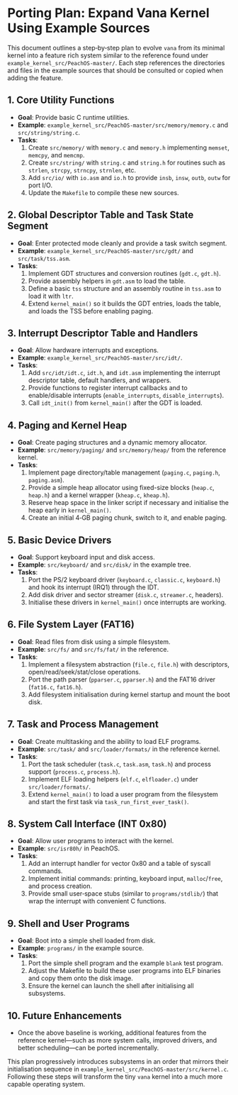# Porting Plan: Expand Vana Kernel Using Example Sources

This document outlines a step‑by‑step plan to evolve `vana` from its minimal
kernel into a feature rich system similar to the reference found under
`example_kernel_src/PeachOS-master/`.  Each step references the directories and
files in the example sources that should be consulted or copied when adding the
feature.

## 1. Core Utility Functions
- **Goal**: Provide basic C runtime utilities.
- **Example**: `example_kernel_src/PeachOS-master/src/memory/memory.c` and
  `src/string/string.c`.
- **Tasks**:
  1. Create `src/memory/` with `memory.c` and `memory.h` implementing `memset`,
     `memcpy`, and `memcmp`.
  2. Create `src/string/` with `string.c` and `string.h` for routines such as
     `strlen`, `strcpy`, `strncpy`, `strnlen`, etc.
  3. Add `src/io/` with `io.asm` and `io.h` to provide `insb`, `insw`, `outb`,
     `outw` for port I/O.
  4. Update the `Makefile` to compile these new sources.

## 2. Global Descriptor Table and Task State Segment
- **Goal**: Enter protected mode cleanly and provide a task switch segment.
- **Example**: `example_kernel_src/PeachOS-master/src/gdt/` and
  `src/task/tss.asm`.
- **Tasks**:
  1. Implement GDT structures and conversion routines (`gdt.c`, `gdt.h`).
  2. Provide assembly helpers in `gdt.asm` to load the table.
  3. Define a basic `tss` structure and an assembly routine in `tss.asm` to
     load it with `ltr`.
  4. Extend `kernel_main()` so it builds the GDT entries, loads the table, and
     loads the TSS before enabling paging.

## 3. Interrupt Descriptor Table and Handlers
- **Goal**: Allow hardware interrupts and exceptions.
- **Example**: `example_kernel_src/PeachOS-master/src/idt/`.
- **Tasks**:
  1. Add `src/idt/idt.c`, `idt.h`, and `idt.asm` implementing the interrupt
     descriptor table, default handlers, and wrappers.
  2. Provide functions to register interrupt callbacks and to enable/disable
     interrupts (`enable_interrupts`, `disable_interrupts`).
  3. Call `idt_init()` from `kernel_main()` after the GDT is loaded.

## 4. Paging and Kernel Heap
- **Goal**: Create paging structures and a dynamic memory allocator.
- **Example**: `src/memory/paging/` and `src/memory/heap/` from the reference
  kernel.
- **Tasks**:
  1. Implement page directory/table management (`paging.c`, `paging.h`,
     `paging.asm`).
  2. Provide a simple heap allocator using fixed-size blocks
     (`heap.c`, `heap.h`) and a kernel wrapper (`kheap.c`, `kheap.h`).
  3. Reserve heap space in the linker script if necessary and initialise the
     heap early in `kernel_main()`.
  4. Create an initial 4‑GB paging chunk, switch to it, and enable paging.

## 5. Basic Device Drivers
- **Goal**: Support keyboard input and disk access.
- **Example**: `src/keyboard/` and `src/disk/` in the example tree.
- **Tasks**:
  1. Port the PS/2 keyboard driver (`keyboard.c`, `classic.c`, `keyboard.h`) and
     hook its interrupt (IRQ1) through the IDT.
  2. Add disk driver and sector streamer (`disk.c`, `streamer.c`, headers).
  3. Initialise these drivers in `kernel_main()` once interrupts are working.

## 6. File System Layer (FAT16)
- **Goal**: Read files from disk using a simple filesystem.
- **Example**: `src/fs/` and `src/fs/fat/` in the reference.
- **Tasks**:
  1. Implement a filesystem abstraction (`file.c`, `file.h`) with descriptors,
     open/read/seek/stat/close operations.
  2. Port the path parser (`pparser.c`, `pparser.h`) and the FAT16 driver
     (`fat16.c`, `fat16.h`).
  3. Add filesystem initialisation during kernel startup and mount the boot
     disk.

## 7. Task and Process Management
- **Goal**: Create multitasking and the ability to load ELF programs.
- **Example**: `src/task/` and `src/loader/formats/` in the reference kernel.
- **Tasks**:
  1. Port the task scheduler (`task.c`, `task.asm`, `task.h`) and process
     support (`process.c`, `process.h`).
  2. Implement ELF loading helpers (`elf.c`, `elfloader.c`) under
     `src/loader/formats/`.
  3. Extend `kernel_main()` to load a user program from the filesystem and
     start the first task via `task_run_first_ever_task()`.

## 8. System Call Interface (INT 0x80)
- **Goal**: Allow user programs to interact with the kernel.
- **Example**: `src/isr80h/` in PeachOS.
- **Tasks**:
  1. Add an interrupt handler for vector 0x80 and a table of syscall commands.
  2. Implement initial commands: printing, keyboard input, `malloc`/`free`, and
     process creation.
  3. Provide small user‑space stubs (similar to `programs/stdlib/`) that wrap the
     interrupt with convenient C functions.

## 9. Shell and User Programs
- **Goal**: Boot into a simple shell loaded from disk.
- **Example**: `programs/` in the example source.
- **Tasks**:
  1. Port the simple shell program and the example `blank` test program.
  2. Adjust the Makefile to build these user programs into ELF binaries and copy
     them onto the disk image.
  3. Ensure the kernel can launch the shell after initialising all subsystems.

## 10. Future Enhancements
- Once the above baseline is working, additional features from the reference
  kernel—such as more system calls, improved drivers, and better scheduling—can
  be ported incrementally.

This plan progressively introduces subsystems in an order that mirrors their
initialisation sequence in `example_kernel_src/PeachOS-master/src/kernel.c`.
Following these steps will transform the tiny `vana` kernel into a much more
capable operating system.

